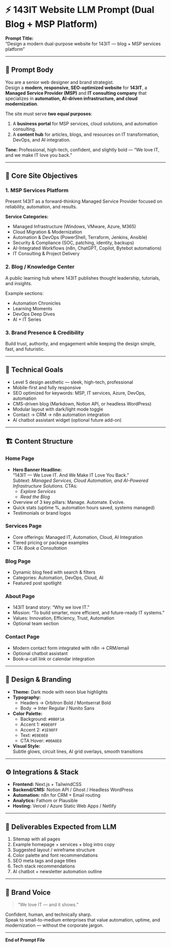 # ⚡ 143IT Website LLM Prompt (Dual Blog + MSP Platform)

**Prompt Title:**  
“Design a modern dual-purpose website for 143IT — blog + MSP services platform”

---

## 🧠 Prompt Body

You are a senior web designer and brand strategist.  
Design a **modern, responsive, SEO-optimized website** for **143IT**, a **Managed Service Provider (MSP)** and **IT consulting company** that specializes in **automation, AI-driven infrastructure, and cloud modernization**.

The site must serve **two equal purposes**:
1. A **business portal** for MSP services, cloud solutions, and automation consulting.  
2. A **content hub** for articles, blogs, and resources on IT transformation, DevOps, and AI integration.

**Tone:** Professional, high-tech, confident, and slightly bold — “We love IT, and we make IT love you back.”

---

## 🧩 Core Site Objectives

### 1. MSP Services Platform
Present 143IT as a forward-thinking Managed Service Provider focused on reliability, automation, and results.

**Service Categories:**
- Managed Infrastructure (Windows, VMware, Azure, M365)
- Cloud Migration & Modernization
- Automation & DevOps (PowerShell, Terraform, Jenkins, Ansible)
- Security & Compliance (SOC, patching, identity, backups)
- AI-Integrated Workflows (n8n, ChatGPT, Copilot, Bytebot automations)
- IT Consulting & Project Delivery

### 2. Blog / Knowledge Center
A public learning hub where 143IT publishes thought leadership, tutorials, and insights.

Example sections:
- Automation Chronicles  
- Learning Moments  
- DevOps Deep Dives  
- AI + IT Series

### 3. Brand Presence & Credibility
Build trust, authority, and engagement while keeping the design simple, fast, and futuristic.

---

## 🔧 Technical Goals

- Level 5 design aesthetic — sleek, high-tech, professional  
- Mobile-first and fully responsive  
- SEO optimized for keywords: MSP, IT services, Azure, DevOps, automation  
- CMS-driven blog (Markdown, Notion API, or headless WordPress)  
- Modular layout with dark/light mode toggle  
- Contact → CRM → n8n automation integration  
- AI chatbot assistant widget (optional future add-on)

---

## 🏗️ Content Structure

### **Home Page**
- **Hero Banner Headline:**  
  “143IT — We Love IT. And We Make IT Love You Back.”  
  Subtext: *Managed Services, Cloud Automation, and AI-Powered Infrastructure Solutions.*
  CTAs:
  - *Explore Services*
  - *Read the Blog*
- Overview of 3 key pillars: Manage. Automate. Evolve.
- Quick stats (uptime %, automation hours saved, systems managed)
- Testimonials or brand logos

### **Services Page**
- Core offerings: Managed IT, Automation, Cloud, AI Integration  
- Tiered pricing or package examples  
- CTA: *Book a Consultation*

### **Blog Page**
- Dynamic blog feed with search & filters  
- Categories: Automation, DevOps, Cloud, AI  
- Featured post spotlight

### **About Page**
- 143IT brand story: “Why we love IT.”  
- Mission: “To build smarter, more efficient, and future-ready IT systems.”  
- Values: Innovation, Efficiency, Trust, Automation  
- Optional team section

### **Contact Page**
- Modern contact form integrated with n8n → CRM/email  
- Optional chatbot assistant  
- Book-a-call link or calendar integration

---

## 🎨 Design & Branding

- **Theme:** Dark mode with neon blue highlights  
- **Typography:**
  - Headers → Orbitron Bold / Montserrat Bold  
  - Body → Inter Regular / Nunito Sans  
- **Color Palette:**
  - Background: `#0B0F1A`
  - Accent 1: `#00E0FF`
  - Accent 2: `#1E90FF`
  - Text: `#E0E0E0`
  - CTA Hover: `#00A8E8`
- **Visual Style:**  
  Subtle glows, circuit lines, AI grid overlays, smooth transitions

---

## ⚙️ Integrations & Stack

- **Frontend:** Next.js + TailwindCSS  
- **Backend/CMS:** Notion API / Ghost / Headless WordPress  
- **Automation:** n8n for CRM + Email routing  
- **Analytics:** Fathom or Plausible  
- **Hosting:** Vercel / Azure Static Web Apps / Netlify

---

## 🚀 Deliverables Expected from LLM

1. Sitemap with all pages  
2. Example homepage + services + blog intro copy  
3. Suggested layout / wireframe structure  
4. Color palette and font recommendations  
5. SEO meta tags and page titles  
6. Tech stack recommendations  
7. AI chatbot + newsletter automation outline

---

## 💬 Brand Voice

> “We love IT — and it shows.”

Confident, human, and technically sharp.  
Speak to small-to-medium enterprises that value automation, uptime, and modernization — without the corporate jargon.

---

**End of Prompt File**
